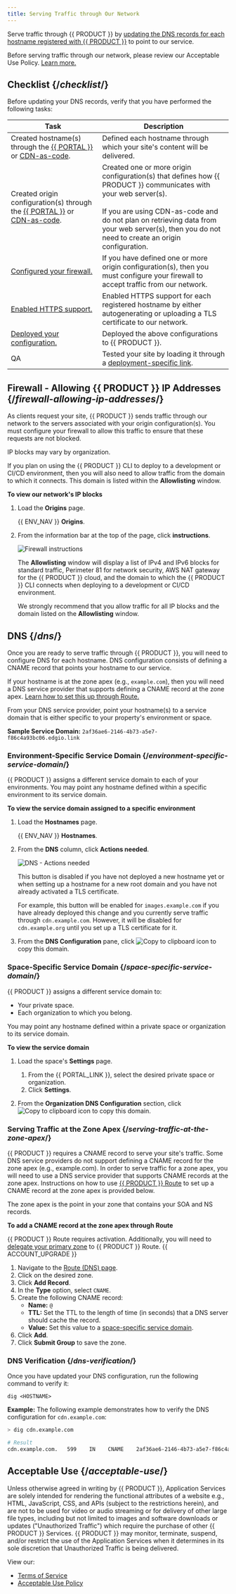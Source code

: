 ```yaml
---
title: Serving Traffic through Our Network
---
```


Serve traffic through {{ PRODUCT }} by [updating the DNS records for each hostname registered with {{ PRODUCT }}](#dns) to point to our service.

<Callout type="important">

  Before serving traffic through our network, please review our Acceptable Use Policy. [Learn more.](#acceptable-use)

</Callout>

## Checklist {/*checklist*/}

Before updating your DNS records, verify that you have performed the following tasks:

| Task                                                                                                                                                                               | Description                                                                                                                                                                                                                                                                   |
| ---------------------------------------------------------------------------------------------------------------------------------------------------------------------------------- | ----------------------------------------------------------------------------------------------------------------------------------------------------------------------------------------------------------------------------------------------------------------------------- |
| Created hostname(s) through the [{{ PORTAL }}](/applications/basics/hostnames#add-modify-delete-hostname) or  [CDN-as-code](/applications/performance/cdn_as_code/edgio_config#environments).           | Defined each hostname through which your site's content will be delivered.                                                                                                                                                                                                    |
| Created origin configuration(s) through the [{{ PORTAL }}](/applications/basics/origins#add-an-origin-configuration) or  [CDN-as-code](/applications/performance/cdn_as_code#defining-origins). | Created one or more origin configuration(s) that defines how {{ PRODUCT }} communicates with your web server(s). <br /><br />If you are using CDN-as-code and do not plan on retrieving data from your web server(s), then you do not need to create an origin configuration. |
| [Configured your firewall.](#firewall-allowing-ip-addresses)                                                                                                                        | If you have defined one or more origin configuration(s), then you must configure your firewall to accept traffic from our network.                                                                                                                                            |
| [Enabled HTTPS support.](/applications/basics/hostnames#https-traffic)                                                                                                                    | Enabled HTTPS support for each registered hostname by either autogenerating or uploading a TLS certificate to our network.                                                                                                                                                    |
| [Deployed your configuration.](/applications/basics/deployments)                                                                                                                         | Deployed the above configurations to {{ PRODUCT }}.                                                                                                                                                                                                                           |
| QA                                                                                                                                                                                 | Tested your site by loading it through a [deployment-specific link](/applications/basics/deployments#deployment-specific-page).                                                                                                                                                     |

## Firewall - Allowing {{ PRODUCT }} IP Addresses {/*firewall-allowing-ip-addresses*/}

As clients request your site, {{ PRODUCT }} sends traffic through our network to the servers associated with your origin configuration(s). You must configure your firewall to allow this traffic to ensure that these requests are not blocked.

<Callout type="important">

  IP blocks may vary by organization.

</Callout>

<Callout type="info">

  If you plan on using the {{ PRODUCT }} CLI to deploy to a development or CI/CD environment, then you will also need to allow traffic from the domain to which it connects. This domain is listed within the **Allowlisting** window.

</Callout>

**To view our network's IP blocks**

1.  Load the **Origins** page.

    {{ ENV_NAV }} **Origins**.

2.  From the information bar at the top of the page, click **instructions**.

    ![Firewall instructions](/images/v7/basics/origins-instructions.png)

    The **Allowlisting** window will display a list of IPv4 and IPv6 blocks for standard traffic, Perimeter 81 for network security, AWS NAT gateway for the {{ PRODUCT }} cloud, and the domain to which the {{ PRODUCT }} CLI connects when deploying to a development or CI/CD environment.

    <Callout type="important">

      We strongly recommend that you allow traffic for all IP blocks and the domain listed on the **Allowlisting** window.

    </Callout>

## DNS {/*dns*/}

Once you are ready to serve traffic through {{ PRODUCT }}, you will need to configure DNS for each hostname. DNS configuration consists of defining a CNAME record that points your hostname to our service.

<Callout type="info">

  If your hostname is at the zone apex (e.g., `example.com`), then you will need a DNS service provider that supports defining a CNAME record at the zone apex. [Learn how to set this up through Route.](#serving-traffic-at-the-zone-apex)

</Callout>

From your DNS service provider, point your hostname(s) to a service domain that is either specific to your property's environment or space.

**Sample Service Domain:** `2af36ae6-2146-4b73-a5e7-f86c4a93bc06.edgio.link`

### Environment-Specific Service Domain {/*environment-specific-service-domain*/}

{{ PRODUCT }} assigns a different service domain to each of your environments. You may point any hostname defined within a specific environment to its service domain.

**To view the service domain assigned to a specific environment**

1.  Load the **Hostnames** page.

    {{ ENV_NAV }} **Hostnames**.

2.  From the **DNS** column, click **Actions needed**.

    ![DNS - Actions needed](/images/v7/basics/hostnames-dns.png)
    
    <Info>
    This button is disabled if you have not deployed a new hostname yet or when setting up a hostname for a new root domain and you have not already activated a TLS certificate.
    
    For example, this button will be enabled for `images.example.com` if you have already deployed this change and you currently serve traffic through `cdn.example.com`. However, it will be disabled for `cdn.example.org` until you set up a TLS certificate for it. 
    </Info>

3.  From the **DNS Configuration** pane, click <Image inline src="/images/v7/icons/copy-to-clipboard.png" alt="Copy to clipboard icon" />  to copy this domain.

### Space-Specific Service Domain {/*space-specific-service-domain*/}

{{ PRODUCT }} assigns a different service domain to:

-   Your private space.
-   Each organization to which you belong.

You may point any hostname defined within a private space or organization to its service domain.

**To view the service domain**

1.  Load the space's **Settings** page.

    1.  From the {{ PORTAL_LINK }}, select the desired private space or organization.
    2.  Click **Settings**.

2.  From the **Organization DNS Configuration** section, click <Image inline src="/images/v7/icons/copy-to-clipboard.png" alt="Copy to clipboard icon" />  to copy this domain.

### Serving Traffic at the Zone Apex {/*serving-traffic-at-the-zone-apex*/}

{{ PRODUCT }} requires a CNAME record to serve your site's traffic. Some DNS service providers do not support defining a CNAME record for the zone apex (e.g., example.com). In order to serve traffic for a zone apex, you will need to use a DNS service provider that supports CNAME records at the zone apex. Instructions on how to use [{{ PRODUCT }} Route](https://docs.edgecast.com/dns/#Route/Administration/DNS_Zone_Management.htm) to set up a CNAME record at the zone apex is provided below.

<Callout type="info">

  The zone apex is the point in your zone that contains your SOA and NS records.

</Callout>

**To add a CNAME record at the zone apex through Route**

<Callout type="info">

  {{ PRODUCT }} Route requires activation. Additionally, you will need to [delegate your primary zone](https://docs.edgecast.com/dns/#Route/Administration/Switching_DNS_Provider.htm) to {{ PRODUCT }} Route. {{ ACCOUNT_UPGRADE }}

</Callout>

1.  Navigate to the [Route (DNS) page](https://my.edgecast.com/dns/default.aspx).
2.  Click on the desired zone.
3.  Click **Add Record**.
4.  In the **Type** option, select `CNAME`.
5.  Create the following CNAME record:
    -   **Name:** `@`
    -   **TTL:** Set the TTL to the length of time (in seconds) that a DNS server should cache the record.
    -   **Value:** Set this value to a [space-specific service domain](#space-specific-service-domain).
6.  Click **Add**.
7.  Click **Submit Group** to save the zone.

### DNS Verification {/*dns-verification*/}

Once you have updated your DNS configuration, run the following command to verify it:

`dig <HOSTNAME>`

**Example:** The following example demonstrates how to verify the DNS configuration for `cdn.example.com`:

```bash
> dig cdn.example.com

# Result
cdn.example.com.   599    IN    CNAME    2af36ae6-2146-4b73-a5e7-f86c4a93bc06.edgio.link
```

## Acceptable Use {/*acceptable-use*/}

Unless otherwise agreed in writing by {{ PRODUCT }}, Application Services are solely intended for rendering the functional attributes of a website e.g., HTML, JavaScript, CSS, and APIs (subject to the restrictions herein), and are not to be used for video or audio streaming or for delivery of other large file types, including but not limited to images and software downloads or updates ("Unauthorized Traffic") which require the purchase of other {{ PRODUCT }} Services. {{ PRODUCT }} may monitor, terminate, suspend, and/or restrict the use of the Application Services when it determines in its sole discretion that Unauthorized Traffic is being delivered.

View our:
-   [Terms of Service](https://edg.io/company/legal/terms-of-service/)
-   [Acceptable Use Policy](https://edg.io/company/legal/acceptable-use-policy/)
